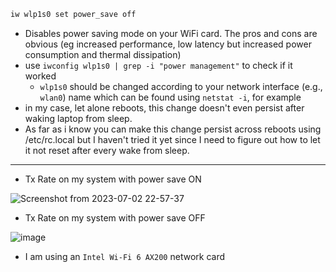 ```bash
iw wlp1s0 set power_save off
```

- Disables power saving mode on your WiFi card. The pros and cons are obvious (eg increased performance, low latency but increased power consumption and thermal dissipation)
- use `iwconfig wlp1s0 | grep -i "power management"` to check if it worked 
  - `wlp1s0` should be changed according to your network interface (e.g., `wlan0`) name which can be found using `netstat -i`, for example
- in my case, let alone reboots, this change doesn't even persist after waking laptop from sleep. 
- As far as i know you can make this change persist across reboots using /etc/rc.local but I haven't tried it yet since I need to figure out how to let it not reset after every wake from sleep.

____________

- Tx Rate on my system with power save ON

![Screenshot from 2023-07-02 22-57-37](https://github.com/realKarthikNair/realKarthikNair/assets/78267371/50b27fe9-c577-499c-ba80-4b760adefcb5)

- Tx Rate on my system with power save OFF

![image](https://github.com/realKarthikNair/realKarthikNair/assets/78267371/d748dd97-c877-4d20-bb52-0e4a2f376162)

- I am using an `Intel Wi-Fi 6 AX200` network card
